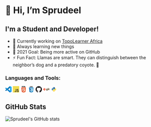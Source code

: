 # 👋 Hi, I’m Sprudeel

## I'm a Student and Developer!

- 🔧 Currently working on [TopoLearner Africa](https://github.com/Sprudeel/Topo-Africa)
- 🌱 Always learning new things
- 🥅 2021 Goal: Being more active on GitHub 
- ⚡ Fun Fact: Llamas are smart. They can distinguish between the neighbor’s dog and a predatory coyote. 🦙

### Languages and Tools:

<code><img height="20" src="https://raw.githubusercontent.com/github/explore/80688e429a7d4ef2fca1e82350fe8e3517d3494d/topics/visual-studio-code/visual-studio-code.png"></code>
<code><img height="20" src="https://raw.githubusercontent.com/github/explore/80688e429a7d4ef2fca1e82350fe8e3517d3494d/topics/javascript/javascript.png"></code>
<code><img height="20" src="https://raw.githubusercontent.com/github/explore/80688e429a7d4ef2fca1e82350fe8e3517d3494d/topics/html/html.png"></code>
<code><img height="20" src="https://raw.githubusercontent.com/github/explore/80688e429a7d4ef2fca1e82350fe8e3517d3494d/topics/css/css.png"></code>
<code><img height="20" src="https://raw.githubusercontent.com/github/explore/78df643247d429f6cc873026c0622819ad797942/topics/github/github.png"></code>
<code><img height="20" src="https://raw.githubusercontent.com/github/explore/80688e429a7d4ef2fca1e82350fe8e3517d3494d/topics/git/git.png"></code>
<code><img height="20" src="https://raw.githubusercontent.com/github/explore/80688e429a7d4ef2fca1e82350fe8e3517d3494d/topics/python/python.png"></code>

## GitHub Stats

![Sprudeel's GitHub stats](https://github-readme-stats.vercel.app/api?username=Sprudeel&count_private=true)







<!---
Sprudeel/Sprudeel is a ✨ special ✨ repository because its `README.md` (this file) appears on your GitHub profile.
You can click the Preview link to take a look at your changes.
![Top Langs](https://github-readme-stats.vercel.app/api/top-langs/?username=Sprudeel&langs_count=4)
--->
